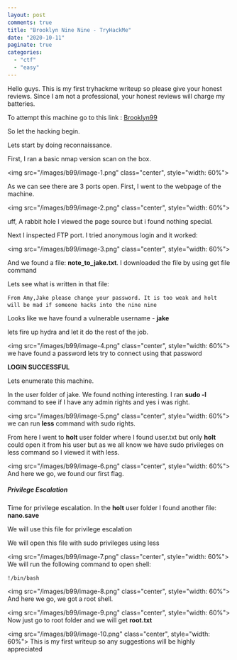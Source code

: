 ```yaml
---
layout: post
comments: true
title: "Brooklyn Nine Nine - TryHackMe"
date: "2020-10-11"
paginate: true
categories: 
  - "ctf"
  - "easy"
---
```


Hello guys. This is my first tryhackme writeup so please give your honest reviews. Since I am not a professional, your honest reviews will charge my batteries.

To attempt this machine go to this link : [Brooklyn99](https://tryhackme.com/room/brooklynninenine)

So let the hacking begin.

Lets start by doing reconnaissance.

First, I ran a basic nmap version scan on the box.

<img src="/images/b99/image-1.png" class="center", style="width: 60%">

As we can see there are 3 ports open. First, I went to the webpage of the machine.


<img src="/images/b99/image-2.png" class="center", style="width: 60%">
  
uff, A rabbit hole I viewed the page source but i found nothing special.

Next I inspected FTP port. I tried anonymous login and it worked:

<img src="/images/b99/image-3.png" class="center", style="width: 60%">

And we found a file: **note\_to\_jake.txt**. I downloaded the file by using get file command

Lets see what is written in that file:

```
From Amy,Jake please change your password. It is too weak and holt will be mad if someone hacks into the nine nine
```

Looks like we have found a vulnerable username - **jake**

lets fire up hydra and let it do the rest of the job.


<img src="/images/b99/image-4.png" class="center", style="width: 60%">
we have found a password lets try to connect using that password

**LOGIN SUCCESSFUL**

Lets enumerate this machine.

In the user folder of jake. We found nothing interesting. I ran **sudo -l** command to see if I have any admin rights and yes i was right.


<img src="/images/b99/image-5.png" class="center", style="width: 60%">
we can run **less** command with sudo rights.

From here I went to **holt** user folder where I found user.txt but only **holt** could open it from his user but as we all know we have sudo privileges on less command so I viewed it with less.


<img src="/images/b99/image-6.png" class="center", style="width: 60%">
And here we go, we found our first flag.

##### **Privilege Escalation**

Time for privilege escalation. In the **holt** user folder I found another file: **nano.save**

We will use this file for privilege escalation

We will open this file with sudo privileges using less


<img src="/images/b99/image-7.png" class="center", style="width: 60%">
We will run the following command to open shell:

```
!/bin/bash
```


<img src="/images/b99/image-8.png" class="center", style="width: 60%">
And here we go, we got a root shell.


<img src="/images/b99/image-9.png" class="center", style="width: 60%">
Now just go to root folder and we will get **root.txt**


<img src="/images/b99/image-10.png" class="center", style="width: 60%">
This is my first writeup so any suggestions will be highly appreciated
